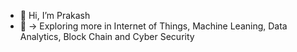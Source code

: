 - 👋 Hi, I’m Prakash
- 👀 -> Exploring more in Internet of Things, Machine Leaning, Data Analytics, Block Chain and Cyber Security 






